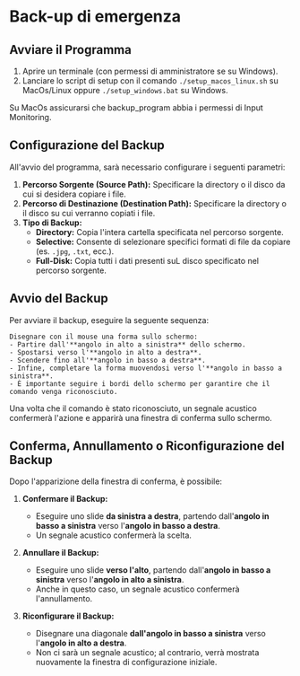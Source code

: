 # Back-up di emergenza

## Avviare il Programma
1. Aprire un terminale (con permessi di amministratore se su Windows).
2. Lanciare lo script di setup con il comando `./setup_macos_linux.sh` su MacOs/Linux oppure `./setup_windows.bat` su Windows.

Su MacOs assicurarsi che backup_program abbia i permessi di Input Monitoring.

## Configurazione del Backup
All'avvio del programma, sarà necessario configurare i seguenti parametri:

1. **Percorso Sorgente (Source Path):** Specificare la directory o il disco da cui si desidera copiare i file.
2. **Percorso di Destinazione (Destination Path):** Specificare la directory o il disco su cui verranno copiati i file.
3. **Tipo di Backup:**
    - **Directory:** Copia l'intera cartella specificata nel percorso sorgente.
    - **Selective:** Consente di selezionare specifici formati di file da copiare (es. `.jpg`, `.txt`, ecc.).
    - **Full-Disk:** Copia tutti i dati presenti suL disco specificato nel percorso sorgente.

## Avvio del Backup
Per avviare il backup, eseguire la seguente sequenza:

    Disegnare con il mouse una forma sullo schermo:
    - Partire dall'**angolo in alto a sinistra** dello schermo.
    - Spostarsi verso l'**angolo in alto a destra**.
    - Scendere fino all'**angolo in basso a destra**.
    - Infine, completare la forma muovendosi verso l'**angolo in basso a sinistra**.
    - È importante seguire i bordi dello schermo per garantire che il comando venga riconosciuto.

   Una volta che il comando è stato riconosciuto, un segnale acustico confermerà l'azione e apparirà una finestra di conferma sullo schermo.

## Conferma, Annullamento o Riconfigurazione del Backup
Dopo l'apparizione della finestra di conferma, è possibile:

1. **Confermare il Backup:**
    - Eseguire uno slide **da sinistra a destra**, partendo dall'**angolo in basso a sinistra** verso l'**angolo in basso a destra**.
    - Un segnale acustico confermerà la scelta.

2. **Annullare il Backup:**
    - Eseguire uno slide **verso l'alto**, partendo dall'**angolo in basso a sinistra** verso l'**angolo in alto a sinistra**.
    - Anche in questo caso, un segnale acustico confermerà l'annullamento.

3. **Riconfigurare il Backup:**
    - Disegnare una diagonale **dall'angolo in basso a sinistra** verso l'**angolo in alto a destra**.
    - Non ci sarà un segnale acustico; al contrario, verrà mostrata nuovamente la finestra di configurazione iniziale.
